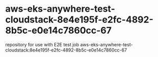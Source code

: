 # aws-eks-anywhere-test-cloudstack-8e4e195f-e2fc-4892-8b5c-e0e14c7860cc-67
repository for use with E2E test job aws-eks-anywhere-test-cloudstack:8e4e195f-e2fc-4892-8b5c-e0e14c7860cc-67

